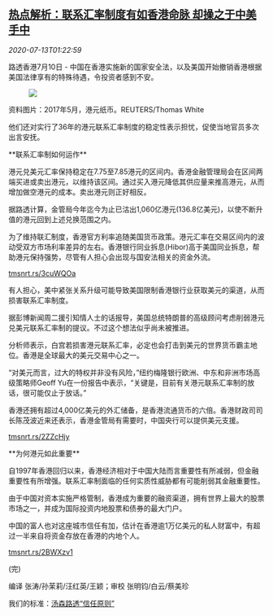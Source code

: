 <!--1594607004000-->
[热点解析：联系汇率制度有如香港命脉 却操之于中美手中](https://cn.reuters.com/article/hkd-dollar-peg-us-china-0713-idCNKCS24E02M)
------

<div><i>2020-07-13T01:22:59</i></div><div class="StandardArticleBody_body"><p>路透香港7月10日 - 中国在香港实施新的国家安全法，以及美国开始撤销香港根据美国法律享有的特殊待遇，令投资者感到不安。 </p><div class="PrimaryAsset_container"><div class="Image_container" tabindex="-1"><figure class="Image_zoom" style="padding-bottom:"><div class="LazyImage_container LazyImage_dark" style="background-image:none"><img src="//s4.reutersmedia.net/resources/r/?m=02&amp;d=20200713&amp;t=2&amp;i=1525476443&amp;r=LYNXNPEG6C00X&amp;w=600" aria-label="资料图片：2017年5月，港元纸币。REUTERS/Thomas White"/><div class="LazyImage_image LazyImage_fallback" style="background-image:url(//s4.reutersmedia.net/resources/r/?m=02&amp;d=20200713&amp;t=2&amp;i=1525476443&amp;r=LYNXNPEG6C00X&amp;w=600);background-position:center center;background-color:inherit"></div></div><div class="Image_expand-button" aria-label="Expand Image Slideshow" role="button" tabindex="0"></div></figure><figcaption><div class="Image_caption"><span>资料图片：2017年5月，港元纸币。REUTERS/Thomas White</span></div></figcaption></div></div><p>他们还对实行了36年的港元联系汇率制度的稳定性表示担忧，促使当地官员多次出言安抚。 </p><p>**联系汇率制如何运作** </p><p>港元兑美元汇率保持稳定在7.75至7.85港元的区间内。香港金融管理局会在区间两端买进或卖出港元，以维持该区间。通过买入港元降低其供应量来推高港元，从而增加做空港元的成本。卖出港元则正好相反。 </p><p>据路透计算，金管局今年迄今为止已沽出1,060亿港元(136.8亿美元)，以使不断升值的港元回到上述兑换范围之内。 </p><p>为了维持联汇制度，香港官方利率追随美国货币政策。港元汇率在交易区间内的波动受双方市场利率差异的左右。香港银行同业拆息(Hibor)高于美国同业拆息，帮助港元保持强势，尽管有人担心会出现与国安法相关的资金外流。 </p><p><a href="https://tmsnrt.rs/3cuWQOa">tmsnrt.rs/3cuWQOa</a> </p><p>有人担心，美中紧张关系升级可能导致美国限制香港银行业获取美元的渠道，从而损害联系汇率制度。 </p><p>据彭博新闻周二援引知情人士的话报导，美国总统特朗普的高级顾问考虑削弱港元兑美元联系汇率制的提议。不过这个想法似乎尚未被推进。 </p><p>分析师表示，白宫若损害港元联系汇率，必定也会打击到美元的世界货币霸主地位。香港是全球最大的美元交易中心之一。 </p><p>“对美元而言，过大的特权并非没有风险，”纽约梅隆银行欧洲、中东和非洲市场高级策略师Geoff Yu在一份报告中表示，“关键是，目前有关港元联系汇率制的放话，很可能仅止于放话。” </p><p>香港还拥有超过4,000亿美元的外汇储备，是香港流通货币的六倍。香港财政司司长陈茂波近来还表示，香港金管局有需要时，中国央行可以提供美元支援。 </p><p><a href="https://tmsnrt.rs/2ZZcHjy">tmsnrt.rs/2ZZcHjy</a> </p><p>**为何港元如此重要** </p><p>自1997年香港回归以来，香港经济相对于中国大陆而言重要性有所减弱，但金融重要性有所增强。联系汇率制面临的任何实质性威胁都有可能削弱其金融重要性。 </p><p>由于中国对资本实施严格管制，香港成为重要的融资渠道，拥有世界上最大的股票市场之一，并成为国际投资内地股票和债券的最大门户。 </p><p>中国的富人也对这座城市信任有加，估计在香港逾1万亿美元的私人财富中，有超过一半来自将资金存放在香港的内地个人。 </p><p><a href="https://tmsnrt.rs/2BWXzv1">tmsnrt.rs/2BWXzv1</a> </p><p>(完) </p><div class="Attribution_container"><div class="Attribution_attribution"><p class="Attribution_content">编译 张涛/孙茉莉/汪红英/王颖；审校 张明钧/白云/蔡美珍 </p></div></div><div class="StandardArticleBody_trustBadgeContainer"><span class="StandardArticleBody_trustBadgeTitle">我们的标准：</span><span class="trustBadgeUrl"><a href="https://www.thomsonreuters.cn/content/dam/openweb/documents/pdf/china/brochures/about-us-1.pdf">汤森路透“信任原则”</a></span></div></div>
